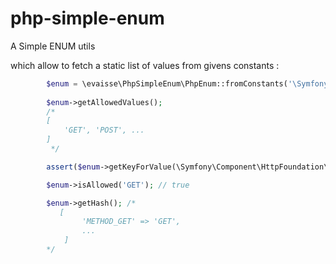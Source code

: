 # php-simple-enum


A Simple ENUM utils


which allow to fetch a static list of values from givens constants : 

```php
        $enum = \evaisse\PhpSimpleEnum\PhpEnum::fromConstants('\Symfony\Component\HttpFoundation\Request::METHOD_*');
        
        $enum->getAllowedValues(); 
        /*
        [
            'GET', 'POST', ...
        ]
         */        

        assert($enum->getKeyForValue(\Symfony\Component\HttpFoundation\Request::METHOD_GET) === 'METHOD_GET');

        $enum->isAllowed('GET'); // true

        $enum->getHash(); /*
           [
                'METHOD_GET' => 'GET', 
                ...
            ]
        */
```
 

